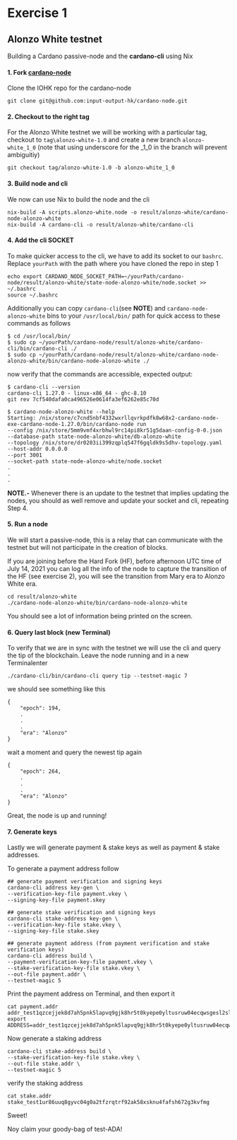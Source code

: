 #  Exercise 1
## Alonzo White testnet

Building a Cardano passive-node and the **cardano-cli** using Nix

#### 1. Fork [cardano-node](https://github.com/input-output-hk/cardano-node)
Clone the IOHK repo for the cardano-node

    git clone git@github.com:input-output-hk/cardano-node.git

#### 2. Checkout to the right tag

For the Alonzo White testnet we will be working with a particular tag, checkout to `tag\alonzo-white-1.0` and create a new branch `alonzo-white_1_0` (note that using underscore for the _1_0 in the branch will prevent ambiguitiy)

    git checkout tag/alonzo-white-1.0 -b alonzo-white_1_0

#### 3. Build node and cli

We now can use Nix to build the node and the cli

    nix-build -A scripts.alonzo-white.node -o result/alonzo-white/cardano-node-alonzo-white
    nix-build -A cardano-cli -o result/alonzo-white/cardano-cli

#### 4. Add the cli SOCKET

To make quicker access to the cli, we have to add its socket to our `bashrc`. Replace `yourPath` with the path where you have cloned the repo in step 1

    echo export CARDANO_NODE_SOCKET_PATH=~/yourPath/cardano-node/result/alonzo-white/state-node-alonzo-white/node.socket >> ~/.bashrc
    source ~/.bashrc

Additionally you can copy `cardano-cli`(see **NOTE**) and `cardano-node-alonzo-white` bins to your `/usr/local/bin/` path for quick access to these commands as follows

```
$ cd /usr/local/bin/
$ sudo cp ~/yourPath/cardano-node/result/alonzo-white/cardano-cli/bin/cardano-cli ./
$ sudo cp ~/yourPath/cardano-node/result/alonzo-white/cardano-node-alonzo-white/bin/cardano-node-alonzo-white ./
```

now verify that the commands are accessible, expected output:

```
$ cardano-cli --version
cardano-cli 1.27.0 - linux-x86_64 - ghc-8.10
git rev 7cf540dafa0ca496526e0614fa3ef6262e85c70d

$ cardano-node-alonzo-white --help
Starting: /nix/store/c7cnd5nbf4332wxrllqvrkpdfk8w68x2-cardano-node-exe-cardano-node-1.27.0/bin/cardano-node run
--config /nix/store/5mm9vmf4xrbhwl9rc14pi8kr51g5daan-config-0-0.json
--database-path state-node-alonzo-white/db-alonzo-white
--topology /nix/store/dr0203ii399zqplq547f6gqldk9s5dhv-topology.yaml
--host-addr 0.0.0.0
--port 3001
--socket-path state-node-alonzo-white/node.socket
.
.
.
```

**NOTE.-** Whenever there is an update to the testnet that implies updating the nodes, you should as well remove and update your socket and cli, repeating Step 4.

#### 5. Run a node

We will start a passive-node, this is a relay that can communicate with the testnet but will not participate in the creation of blocks. 

If you are joining before the Hard Fork (HF), before afternoon UTC time of July 14, 2021 you can log all the info of the node to capture the transition of the HF (see exercise 2), you will see the transition from Mary era to Alonzo White era.

    cd result/alonzo-white
    ./cardano-node-alonzo-white/bin/cardano-node-alonzo-white
    
You should see a lot of information being printed on the screen.

#### 6. Query last block (new Terminal)

To verify that we are in sync with the testnet we will use the cli and query the tip of the blockchain. Leave the node running and in a new Terminalenter

    ./cardano-cli/bin/cardano-cli query tip --testnet-magic 7

we should see something like this

```
{
    "epoch": 194,
    .
    .
    .
    "era": "Alonzo"
}
```

wait a moment and query the newest tip again

```
{
    "epoch": 264,
    .
    .
    .
    "era": "Alonzo"
}
```

Great, the node is up and running!

#### 7. Generate keys

Lastly we will generate payment & stake keys as well as payment & stake addresses. 

To generate a payment address follow

```
## generate payment verification and signing keys
cardano-cli address key-gen \
--verification-key-file payment.vkey \
--signing-key-file payment.skey

## generate stake verification and signing keys
cardano-cli stake-address key-gen \
--verification-key-file stake.vkey \
--signing-key-file stake.skey

## generate payment address (from payment verification and stake verification keys)
cardano-cli address build \
--payment-verification-key-file payment.vkey \
--stake-verification-key-file stake.vkey \
--out-file payment.addr \
--testnet-magic 5
```

Print the payment address on Terminal, and then export it

```
cat payment.addr
addr_test1qzcejjek8d7ah5pnk5lapvq9gjk8hr5t0kyepe0yltusruw04ecqwsgesl2sl65kjyxqkxj24mdgwdpd8e2n6np04u5smq6c3r
export ADDRESS=addr_test1qzcejjek8d7ah5pnk5lapvq9gjk8hr5t0kyepe0yltusruw04ecqwsgesl2sl65kjyxqkxj24mdgwdpd8e2n6np04u5smq6c3r
```

Now generate a staking address

```
cardano-cli stake-address build \
--stake-verification-key-file stake.vkey \
--out-file stake.addr \
--testnet-magic 5
```

verify the staking address

```
cat stake.addr
stake_test1ur86uuq8gyvc04g0a2tfzrqtrf92ak58xsknu4fafsh672g3kvfmg
```

Sweet!

Noy claim your goody-bag of test-ADA!
